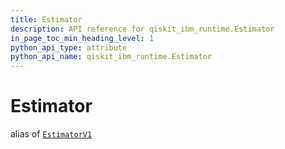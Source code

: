 ```yaml
---
title: Estimator
description: API reference for qiskit_ibm_runtime.Estimator
in_page_toc_min_heading_level: 1
python_api_type: attribute
python_api_name: qiskit_ibm_runtime.Estimator
---
```


# Estimator

alias of [`EstimatorV1`](qiskit_ibm_runtime.EstimatorV1 "qiskit_ibm_runtime.estimator.EstimatorV1")

